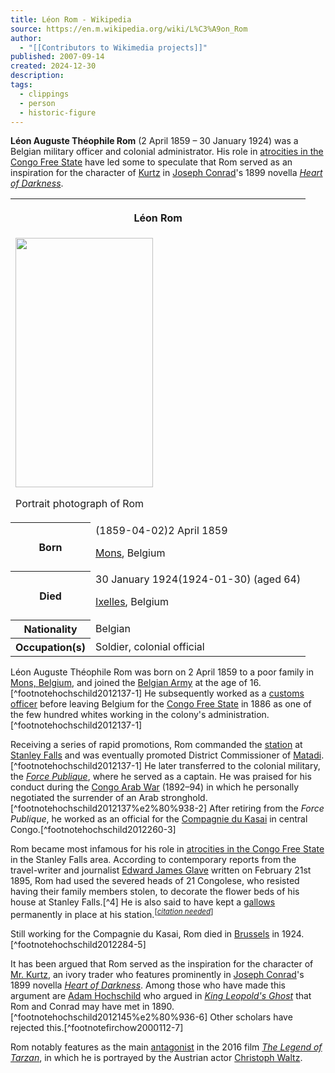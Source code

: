 ```yaml
---
title: Léon Rom - Wikipedia
source: https://en.m.wikipedia.org/wiki/L%C3%A9on_Rom
author:
  - "[[Contributors to Wikimedia projects]]"
published: 2007-09-14
created: 2024-12-30
description: 
tags:
  - clippings
  - person
  - historic-figure
---
```

**Léon Auguste Théophile Rom** (2 April 1859 – 30 January 1924) was a Belgian military officer and colonial administrator. His role in [atrocities in the Congo Free State](https://en.m.wikipedia.org/wiki/Atrocities_in_the_Congo_Free_State "Atrocities in the Congo Free State") have led some to speculate that Rom served as an inspiration for the character of [Kurtz](https://en.m.wikipedia.org/wiki/Kurtz_\(Heart_of_Darkness\) "Kurtz (Heart of Darkness)") in [Joseph Conrad](https://en.m.wikipedia.org/wiki/Joseph_Conrad "Joseph Conrad")'s 1899 novella *[Heart of Darkness](https://en.m.wikipedia.org/wiki/Heart_of_Darkness "Heart of Darkness")*.

<table><tbody><tr><th colspan="2"><p>Léon Rom</p></th></tr><tr><td colspan="2"><span><a href="https://en.m.wikipedia.org/wiki/File:LeonRom.jpg"><img src="https://upload.wikimedia.org/wikipedia/commons/thumb/6/61/LeonRom.jpg/220px-LeonRom.jpg" width="220" height="399"></a></span><p>Portrait photograph of Rom</p></td></tr><tr><th scope="row">Born</th><td><span>(<span>1859-04-02</span>)</span>2 April 1859<br><div><p><a href="https://en.m.wikipedia.org/wiki/Mons,_Belgium">Mons</a>, Belgium</p></div></td></tr><tr><th scope="row">Died</th><td>30 January 1924<span>(1924-01-30)</span> (aged&nbsp;64)<br><div><p><a href="https://en.m.wikipedia.org/wiki/Ixelles">Ixelles</a>, Belgium</p></div></td></tr><tr><th scope="row">Nationality</th><td>Belgian</td></tr><tr><th scope="row">Occupation(s)</th><td>Soldier, colonial official</td></tr></tbody></table>

Léon Auguste Théophile Rom was born on 2 April 1859 to a poor family in [Mons, Belgium](https://en.m.wikipedia.org/wiki/Mons,_Belgium "Mons, Belgium"), and joined the [Belgian Army](https://en.m.wikipedia.org/wiki/Belgian_Land_Component "Belgian Land Component") at the age of 16.[^footnotehochschild2012137-1] He subsequently worked as a [customs officer](https://en.m.wikipedia.org/wiki/Customs_officer "Customs officer") before leaving Belgium for the [Congo Free State](https://en.m.wikipedia.org/wiki/Congo_Free_State "Congo Free State") in 1886 as one of the few hundred whites working in the colony's administration.[^footnotehochschild2012137-1]

Receiving a series of rapid promotions, Rom commanded the [station](https://en.m.wikipedia.org/wiki/Station_\(frontier_defensive_structure\) "Station (frontier defensive structure)") at [Stanley Falls](https://en.m.wikipedia.org/wiki/Boyoma_Falls "Boyoma Falls") and was eventually promoted District Commissioner of [Matadi](https://en.m.wikipedia.org/wiki/Matadi "Matadi").[^footnotehochschild2012137-1] He later transferred to the colonial military, the *[Force Publique](https://en.m.wikipedia.org/wiki/Force_Publique "Force Publique")*, where he served as a captain. He was praised for his conduct during the [Congo Arab War](https://en.m.wikipedia.org/wiki/Congo_Arab_War "Congo Arab War") (1892–94) in which he personally negotiated the surrender of an Arab stronghold.[^footnotehochschild2012137%e2%80%938-2] After retiring from the *Force Publique*, he worked as an official for the [Compagnie du Kasai](https://en.m.wikipedia.org/wiki/Compagnie_du_Kasai "Compagnie du Kasai") in central Congo.[^footnotehochschild2012260-3]

Rom became most infamous for his role in [atrocities in the Congo Free State](https://en.m.wikipedia.org/wiki/Atrocities_in_the_Congo_Free_State "Atrocities in the Congo Free State") in the Stanley Falls area. According to contemporary reports from the travel-writer and journalist [Edward James Glave](https://en.m.wikipedia.org/wiki/Edward_James_Glave "Edward James Glave") written on February 21st 1895, Rom had used the severed heads of 21 Congolese, who resisted having their family members stolen, to decorate the flower beds of his house at Stanley Falls.[^4] He is also said to have kept a [gallows](https://en.m.wikipedia.org/wiki/Gallows "Gallows") permanently in place at his station.<sup class="noprint Inline-Template Template-Fact">[<i><a href="https://en.m.wikipedia.org/wiki/Wikipedia:Citation_needed" title="Wikipedia:Citation needed"><span title="This claim needs references to reliable sources. (March 2024)">citation needed</span></a></i>]</sup>

Still working for the Compagnie du Kasai, Rom died in [Brussels](https://en.m.wikipedia.org/wiki/Brussels "Brussels") in 1924.[^footnotehochschild2012284-5]

It has been argued that Rom served as the inspiration for the character of [Mr. Kurtz](https://en.m.wikipedia.org/wiki/Kurtz_\(Heart_of_Darkness\) "Kurtz (Heart of Darkness)"), an ivory trader who features prominently in [Joseph Conrad](https://en.m.wikipedia.org/wiki/Joseph_Conrad "Joseph Conrad")'s 1899 novella *[Heart of Darkness](https://en.m.wikipedia.org/wiki/Heart_of_Darkness "Heart of Darkness")*. Among those who have made this argument are [Adam Hochschild](https://en.m.wikipedia.org/wiki/Adam_Hochschild "Adam Hochschild") who argued in *[King Leopold's Ghost](https://en.m.wikipedia.org/wiki/King_Leopold%27s_Ghost "King Leopold's Ghost")* that Rom and Conrad may have met in 1890.[^footnotehochschild2012145%e2%80%936-6] Other scholars have rejected this.[^footnotefirchow2000112-7]

Rom notably features as the main [antagonist](https://en.m.wikipedia.org/wiki/Antagonist "Antagonist") in the 2016 film *[The Legend of Tarzan](https://en.m.wikipedia.org/wiki/The_Legend_of_Tarzan_\(film\) "The Legend of Tarzan (film)")*, in which he is portrayed by the Austrian actor [Christoph Waltz](https://en.m.wikipedia.org/wiki/Christoph_Waltz "Christoph Waltz").